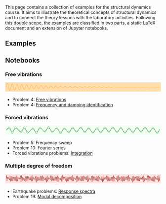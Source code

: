 
This page contains a collection of examples for the structural dynamics course.
It aims to illustrate the theoretical concepts of structural dynamics and to connect the theory lessons with the laboratory activities.
Following this double scope, the examples are classified in two parts, a static LaTeX document and an extension of Jupyter notebooks.

## Examples 

<object data="problems.pdf" width="100%" height="500" type='application/pdf'></object>

## Notebooks

### Free vibrations
![](banner/free.png)

- Problem 4: [Free vibrations](../ipython/1_free_vibrations.ipynb)
- Problem 4: [Frequency and damping identification](../ipython/2_Fourier_transform.ipynb)

### Forced vibrations
![](banner/forced.png)

- Problem 5: Frequency sweep
- Problem 10: Fourier series
- Forced vibrations problems: [Integration](../ipython/5_integration.ipynb)

### Multiple degree of freedom
![](banner/mdof.png)

- Earthquake problems: [Response spectra](../ipython/6_response_spectra.ipynb)
- Problem 19: [Modal decomposition](../ipython/7_eigenvalues.ipynb)
